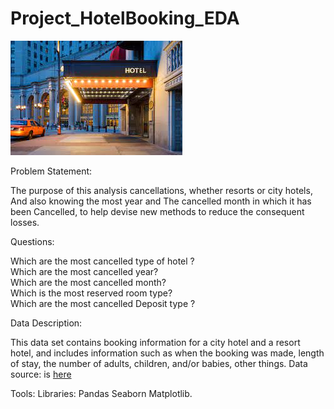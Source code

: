 # Project_HotelBooking_EDA

![Test Image 3](/hotel.jpg )

Problem Statement:

The purpose of this analysis cancellations, whether resorts or city hotels, And also knowing the most year and The cancelled month in which it has been Cancelled, to help devise new methods to reduce the consequent losses.

Questions:

Which are the most cancelled type of hotel ? </br>
Which are the most cancelled year?   </br>
Which are the most cancelled month? </br>
Which is the most reserved room type?  </br>
Which are the most cancelled Deposit type ?  </br>

Data Description:

This data set contains booking information for a city hotel and a resort hotel, and includes information such as when the booking was made, length of stay, the number of adults, children, and/or babies, other things.
Data source: is [here](https://www.kaggle.com/jessemostipak/hotel-booking-demand)

Tools:
Libraries: Pandas Seaborn Matplotlib.


